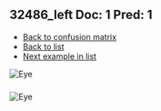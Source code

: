 ## 32486_left Doc: 1 Pred: 1
- [Back to confusion matrix](https://github.com/juliandewit/kaggle_retinopathy/blob/master/matrix.md)
- [Back to list](https://github.com/juliandewit/kaggle_retinopathy/blob/master/lists/11/list.md)
- [Next example in list](https://github.com/juliandewit/kaggle_retinopathy/blob/master/lists/11/32/32558_right.md)

![Eye](https://retinopaty.blob.core.windows.net/size1024/32486_left_1.jpeg)

### 

![Eye]()
